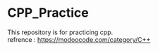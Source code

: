 # CPP_Practice

This repository is for practicing cpp.\
refrence : https://modoocode.com/category/C++